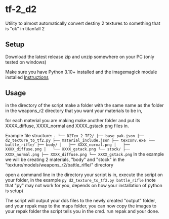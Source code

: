 # tf-2_d2
Utility to almost automatically convert destiny 2 textures to something that is "ok" in titanfall 2

## Setup


Download the latest release zip and unzip somewhere on your PC (only tested on windows)

Make sure you have Python 3.10+ installed and the imagemagick module installed [Instructions](https://pillow.readthedocs.io/en/stable/installation.html)


## Usage
in the directory of the script make a folder with the same name as the folder in the weapons_r2 directory that you want your materials to be in,

for each material you are making make another folder and put its XXXX_diffuse, XXXX_normal and XXXX_gstack png files in.

Example file structure:
``
.
└── D2Tex_2_TF2/
    ├── base_pak.json
    ├── d2_texture_to_tf2.py
    ├── material_include.json
    ├── texconv.exe
    └── battle_rifle/
        ├── body/
        │   ├── XXXX_normal.png
        │   ├── XXXX_diffuse.png
        │   └── XXXX_gstack.png
        └── stock/
            ├── XXXX_normal.png
            ├── XXXX_diffuse.png
            └── XXXX_gstack.png
     ``
In the example we will be creating 2 materials, "body" and "stock" in the "texture/models/weapons_r2/battle_rifle/" directory

open a command line in the directory your script is in, execute the script on your folder, in the example `py d2_texture_to_tf2.py battle_rifle` (note that "py" may not work for you, depends on how your installation of python is setup)

The script will output your dds files to the newly created "output" folder, and your repak map to the maps folder, you can now copy the images to your repak folder the script tells you in the cmd.
run repak and your done.
